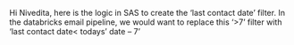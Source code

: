 
Hi Nivedita, here is the logic in SAS to create the ‘last contact date’ filter. In the databricks email pipeline, we would want to replace this ‘>7’ filter with ‘last contact date< todays’ date – 7’
